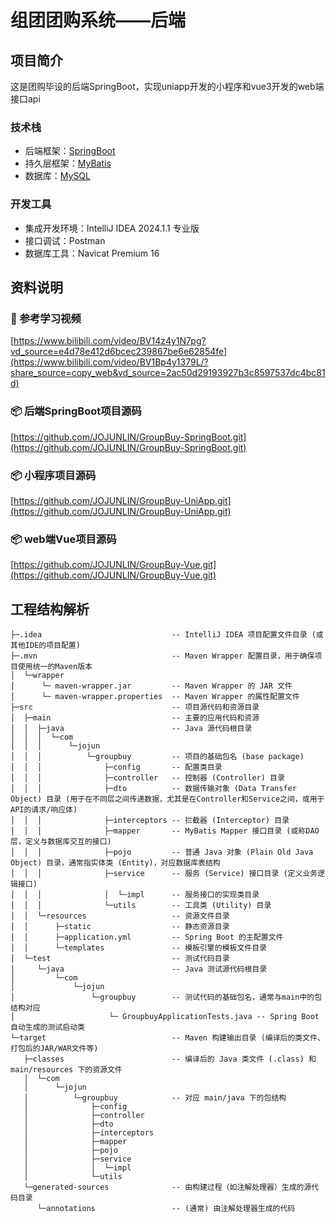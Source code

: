 # 组团团购系统——后端

## 项目简介

这是团购毕设的后端SpringBoot，实现uniapp开发的小程序和vue3开发的web端接口api

### 技术栈

- 后端框架：[SpringBoot](https://springdoc.cn/spring-boot/)
- 持久层框架：[MyBatis](https://mybatis.net.cn/)
- 数据库：[MySQL](https://www.mysql.com/)

### 开发工具

- 集成开发环境：IntelliJ IDEA 2024.1.1 专业版
- 接口调试：Postman
- 数据库工具：Navicat Premium 16

## 资料说明

### 📀 参考学习视频

[https://www.bilibili.com/video/BV14z4y1N7pg?vd_source=e4d78e412d6bcec239867be6e62854fe](https://www.bilibili.com/video/BV1Bp4y1379L/?share_source=copy_web&vd_source=2ac50d29193927b3c8597537dc4bc81d)

### 📦 后端SpringBoot项目源码

[https://github.com/JOJUNLIN/GroupBuy-SpringBoot.git](https://github.com/JOJUNLIN/GroupBuy-SpringBoot.git)

### 📦 小程序项目源码

[https://github.com/JOJUNLIN/GroupBuy-UniApp.git](https://github.com/JOJUNLIN/GroupBuy-UniApp.git)

### 📦 web端Vue项目源码

[https://github.com/JOJUNLIN/GroupBuy-Vue.git](https://github.com/JOJUNLIN/GroupBuy-Vue.git)

## 工程结构解析

```
├─.idea                             -- IntelliJ IDEA 项目配置文件目录 (或其他IDE的项目配置)
├─.mvn                              -- Maven Wrapper 配置目录，用于确保项目使用统一的Maven版本
│  └─wrapper
│      └─ maven-wrapper.jar         -- Maven Wrapper 的 JAR 文件
│      └─ maven-wrapper.properties  -- Maven Wrapper 的属性配置文件
├─src                               -- 项目源代码和资源目录
│  ├─main                           -- 主要的应用代码和资源
│  │  ├─java                        -- Java 源代码根目录
│  │  │  └─com
│  │  │      └─jojun
│  │  │          └─groupbuy         -- 项目的基础包名 (base package)
│  │  │              ├─config       -- 配置类目录
│  │  │              ├─controller   -- 控制器 (Controller) 目录
│  │  │              ├─dto          -- 数据传输对象 (Data Transfer Object) 目录 (用于在不同层之间传递数据，尤其是在Controller和Service之间，或用于API的请求/响应体)
│  │  │              ├─interceptors -- 拦截器 (Interceptor) 目录
│  │  │              ├─mapper       -- MyBatis Mapper 接口目录 (或称DAO层，定义与数据库交互的接口)
│  │  │              ├─pojo         -- 普通 Java 对象 (Plain Old Java Object) 目录，通常指实体类 (Entity)，对应数据库表结构
│  │  │              ├─service      -- 服务 (Service) 接口目录 (定义业务逻辑接口)
│  │  │              │  └─impl      -- 服务接口的实现类目录
│  │  │              └─utils        -- 工具类 (Utility) 目录 
│  │  └─resources                   -- 资源文件目录
│  │      ├─static                  -- 静态资源目录 
│  │      ├─application.yml         -- Spring Boot 的主配置文件 
│  │      └─templates               -- 模板引擎的模板文件目录 
│  └─test                           -- 测试代码目录
│     └─java                        -- Java 测试源代码根目录
│         └─com
│             └─jojun
│                 └─groupbuy        -- 测试代码的基础包名，通常与main中的包结构对应
│                     └─ GroupbuyApplicationTests.java -- Spring Boot 自动生成的测试启动类
└─target                            -- Maven 构建输出目录 (编译后的类文件、打包后的JAR/WAR文件等)
   ├─classes                        -- 编译后的 Java 类文件 (.class) 和 main/resources 下的资源文件
   │  └─com
   │      └─jojun
   │          └─groupbuy            -- 对应 main/java 下的包结构
   │              ├─config
   │              ├─controller
   │              ├─dto
   │              ├─interceptors
   │              ├─mapper
   │              ├─pojo
   │              ├─service
   │              │  └─impl
   │              └─utils
   └─generated-sources              -- 由构建过程（如注解处理器）生成的源代码目录
      └─annotations                 -- (通常) 由注解处理器生成的代码
```